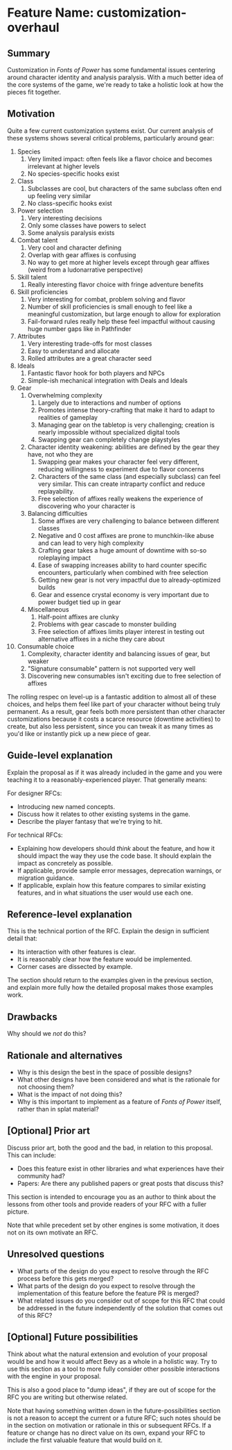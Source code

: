 # Feature Name: customization-overhaul

## Summary

[summary]: #summary

Customization in *Fonts of Power* has some fundamental issues centering around character identity and analysis paralysis.
With a much better idea of the core systems of the game, we're ready to take a holistic look at how the pieces fit together.

## Motivation

[motivation]: #motivation

Quite a few current customization systems exist. Our current analysis of these systems shows several critical problems, particularly around gear:

1. Species
   1. Very limited impact: often feels like a flavor choice and becomes irrelevant at higher levels
   2. No species-specific hooks exist
2. Class
   1. Subclasses are cool, but characters of the same subclass often end up feeling very similar
   2. No class-specific hooks exist
3. Power selection
   1. Very interesting decisions
   2. Only some classes have powers to select
   3. Some analysis paralysis exists
4. Combat talent
   1. Very cool and character defining
   2. Overlap with gear affixes is confusing
   3. No way to get more at higher levels except through gear affixes (weird from a ludonarrative perspective)
5. Skill talent
   1. Really interesting flavor choice with fringe adventure benefits
6. Skill proficiencies
   1. Very interesting for combat, problem solving and flavor
   2. Number of skill proficiencies is small enough to feel like a meaningful customization, but large enough to allow for exploration
   3. Fail-forward rules really help these feel impactful without causing huge number gaps like in Pathfinder
7. Attributes
   1. Very interesting trade-offs for most classes
   2. Easy to understand and allocate
   3. Rolled attributes are a great character seed
8. Ideals
   1. Fantastic flavor hook for both players and NPCs
   2. Simple-ish mechanical integration with Deals and Ideals
9. Gear
   1. Overwhelming complexity
      1. Largely due to interactions and number of options
      2. Promotes intense theory-crafting that make it hard to adapt to realities of gameplay
      3. Managing gear on the tabletop is very challenging; creation is nearly impossible without specialized digital tools
      4. Swapping gear can completely change playstyles
   2. Character identity weakening: abilities are defined by the gear they have, not who they are
      1. Swapping gear makes your character feel very different, reducing willingness to experiment due to flavor concerns
      2. Characters of the same class (and especially subclass) can feel very similar. This can create intraparty conflict and reduce replayability.
      3. Free selection of affixes really weakens the experience of discovering who your character is
   3. Balancing difficulties
      1. Some affixes are very challenging to balance between different classes
      2. Negative and 0 cost affixes are prone to munchkin-like abuse and can lead to very high complexity
      3. Crafting gear takes a huge amount of downtime with so-so roleplaying impact
      4. Ease of swapping increases ability to hard counter specific encounters, particularly when combined with free selection
      5. Getting new gear is not very impactful due to already-optimized builds
      6. Gear and essence crystal economy is very important due to power budget tied up in gear
   4. Miscellaneous
      1. Half-point affixes are clunky
      2. Problems with gear cascade to monster building
      3. Free selection of affixes limits player interest in testing out alternative affixes in a niche they care about
10. Consumable choice
    1. Complexity, character identity and balancing issues of gear, but weaker
    2. "Signature consumable" pattern is not supported very well
    3. Discovering new consumables isn't exciting due to free selection of affixes

The rolling respec on level-up is a fantastic addition to almost all of these choices, and helps them feel like part of your character without being truly permanent.
As a result, gear feels both more persistent than other character customizations because it costs a scarce resource (downtime activities) to create, but also less persistent, since you can tweak it as many times as you'd like or instantly pick up a new piece of gear.

## Guide-level explanation

[guide-level-explanation]: #guide-level-explanation

Explain the proposal as if it was already included in the game and you were teaching it to a reasonably-experienced player. That generally means:

For designer RFCs:

- Introducing new named concepts.
- Discuss how it relates to other existing systems in the game.
- Describe the player fantasy that we're trying to hit.

For technical RFCs:

- Explaining how developers should *think* about the feature, and how it should impact the way they use the code base. It should explain the impact as concretely as possible.
- If applicable, provide sample error messages, deprecation warnings, or migration guidance.
- If applicable, explain how this feature compares to similar existing features, and in what situations the user would use each one.

## Reference-level explanation

[reference-level-explanation]: #reference-level-explanation

This is the technical portion of the RFC. Explain the design in sufficient detail that:

- Its interaction with other features is clear.
- It is reasonably clear how the feature would be implemented.
- Corner cases are dissected by example.

The section should return to the examples given in the previous section, and explain more fully how the detailed proposal makes those examples work.

## Drawbacks

[drawbacks]: #drawbacks

Why should we *not* do this?

## Rationale and alternatives

[rationale-and-alternatives]: #rationale-and-alternatives

- Why is this design the best in the space of possible designs?
- What other designs have been considered and what is the rationale for not choosing them?
- What is the impact of not doing this?
- Why is this important to implement as a feature of *Fonts of Power* itself, rather than in splat material?

## [Optional] Prior art

[prior-art]: #prior-art

Discuss prior art, both the good and the bad, in relation to this proposal.
This can include:

- Does this feature exist in other libraries and what experiences have their community had?
- Papers: Are there any published papers or great posts that discuss this?

This section is intended to encourage you as an author to think about the lessons from other tools and provide readers of your RFC with a fuller picture.

Note that while precedent set by other engines is some motivation, it does not on its own motivate an RFC.

## Unresolved questions

[unresolved-questions]: #unresolved-questions

- What parts of the design do you expect to resolve through the RFC process before this gets merged?
- What parts of the design do you expect to resolve through the implementation of this feature before the feature PR is merged?
- What related issues do you consider out of scope for this RFC that could be addressed in the future independently of the solution that comes out of this RFC?

## [Optional] Future possibilities

[future-possibilities]: #future-possibilities

Think about what the natural extension and evolution of your proposal would
be and how it would affect Bevy as a whole in a holistic way.
Try to use this section as a tool to more fully consider other possible
interactions with the engine in your proposal.

This is also a good place to "dump ideas", if they are out of scope for the
RFC you are writing but otherwise related.

Note that having something written down in the future-possibilities section
is not a reason to accept the current or a future RFC; such notes should be
in the section on motivation or rationale in this or subsequent RFCs.
If a feature or change has no direct value on its own, expand your RFC to include the first valuable feature that would build on it.

